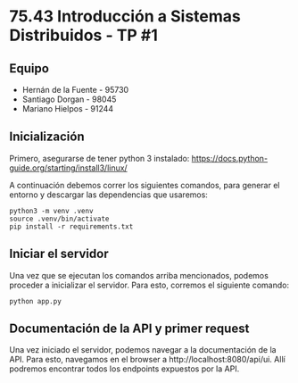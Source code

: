 # 75.43 Introducción a Sistemas Distribuidos - TP #1 

## Equipo

- Hernán de la Fuente - 95730 
- Santiago Dorgan - 98045
- Mariano Hielpos - 91244

## Inicialización
Primero, asegurarse de tener python 3 instalado: https://docs.python-guide.org/starting/install3/linux/

A continuación debemos correr los siguientes comandos, para generar el entorno y descargar las dependencias que usaremos:

    python3 -m venv .venv
    source .venv/bin/activate
    pip install -r requirements.txt

## Iniciar el servidor
Una vez que se ejecutan los comandos arriba mencionados, podemos proceder a inicializar el servidor. Para esto, corremos el siguiente comando:

    python app.py

## Documentación de la API y primer request

Una vez iniciado el servidor, podemos navegar a la documentación de la API. Para esto, navegamos en el browser a http://localhost:8080/api/ui.
Allí podremos encontrar todos los endpoints expuestos por la API.
